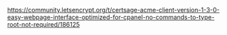 https://community.letsencrypt.org/t/certsage-acme-client-version-1-3-0-easy-webpage-interface-optimized-for-cpanel-no-commands-to-type-root-not-required/186125
